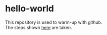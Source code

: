 # hello-world
This repository is used to warm-up with github.<br>
The steps shown [here](https://docs.github.com/en/get-started/quickstart/hello-world) are taken.
